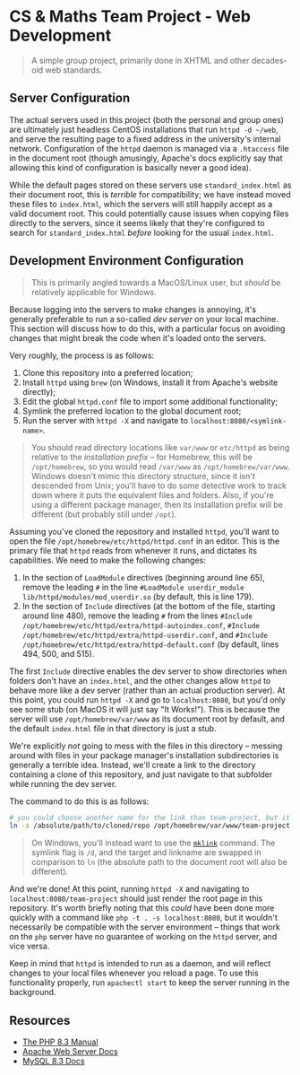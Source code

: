 # CS & Maths Team Project - Web Development
> A simple group project, primarily done in XHTML and other decades-old web standards.

## Server Configuration
The actual servers used in this project (both the personal and group ones) are ultimately just headless CentOS installations that run `httpd -d ~/web`, and serve the resulting page to a fixed address in the university's internal network. Configuration of the `httpd` daemon is managed via a `.htaccess` file in the document root (though amusingly, Apache's docs explicitly say that allowing this kind of configuration is basically never a good idea).

While the default pages stored on these servers use `standard_index.html` as their document root, this is _terrible_ for compatibility; we have instead moved these files to `index.html`, which the servers will still happily accept as a valid document root. This could potentially cause issues when copying files directly to the servers, since it seems likely that they're configured to search for `standard_index.html` _before_ looking for the usual `index.html`.

## Development Environment Configuration
> This is primarily angled towards a MacOS/Linux user, but _should_ be relatively applicable for Windows.

Because logging into the servers to make changes is annoying, it's generally preferable to run a so-called _dev server_ on your local machine. This section will discuss how to do this, with a particular focus on avoiding changes that might break the code when it's loaded onto the servers.

Very roughly, the process is as follows:
1. Clone this repository into a preferred location;
2. Install `httpd` using `brew` (on Windows, install it from Apache's website directly);
3. Edit the global `httpd.conf` file to import some additional functionality;
4. Symlink the preferred location to the global document root;
5. Run the server with `httpd -X` and navigate to `localhost:8080/<symlink-name>`.

> You should read directory locations like `var/www` or `etc/httpd` as being relative to the _installation prefix_ – for Homebrew, this will be `/opt/homebrew`, so you would read `/var/www` as `/opt/homebrew/var/www`. Windows doesn't mimic this directory structure, since it isn't descended from Unix; you'll have to do some detective work to track down where it puts the equivalent files and folders. Also, if you're using a different package manager, then its installation prefix will be different (but probably still under `/opt`).

Assuming you've cloned the repository and installed `httpd`, you'll want to open the file `/opt/homebrew/etc/httpd/httpd.conf` in an editor. This is the primary file that `httpd` reads from whenever it runs, and dictates its capabilities. We need to make the following changes:
1. In the section of `LoadModule` directives (beginning around line 65), remove the leading `#` in the line `#LoadModule userdir_module lib/httpd/modules/mod_userdir.so` (by default, this is line 179).
2. In the section of `Include` directives (at the bottom of the file, starting around line 480), remove the leading `#` from the lines `#Include /opt/homebrew/etc/httpd/extra/httpd-autoindex.conf`, `#Include /opt/homebrew/etc/httpd/extra/httpd-userdir.conf`, and `#Include /opt/homebrew/etc/httpd/extra/httpd-default.conf` (by default, lines 494, 500, and 515).

The first `Include` directive enables the dev server to show directories when folders don't have an `index.html`, and the other changes allow `httpd` to behave more like a dev server (rather than an actual production server). At this point, you could run `httpd -X` and go to `localhost:8080`, but you'd only see some stub (on MacOS it will just say "It Works!"). This is because the server will use `/opt/homebrew/var/www` as its document root by default, and the default `index.html` file in that directory is just a stub.

We're explicitly _not_ going to mess with the files in this directory – messing around with files in your package manager's installation subdirectories is generally a terrible idea. Instead, we'll create a link to the directory containing a clone of this repository, and just navigate to that subfolder while running the dev server.

The command to do this is as follows:
```sh
# you could choose another name for the link than team-project, but it *must* have no spaces
ln -s /absolute/path/to/cloned/repo /opt/homebrew/var/www/team-project
```

> On Windows, you'll instead want to use the [`mklink`](https://learn.microsoft.com/en-us/windows-server/administration/windows-commands/mklink) command. The symlink flag is `/d`, and the target and linkname are swapped in comparison to `ln` (the absolute path to the document root will also be different).

And we're done! At this point, running `httpd -X` and navigating to `localhost:8080/team-project` should just render the root page in this repository. It's worth briefly noting that this _could_ have been done more quickly with a command like `php -t . -s localhost:8080`, but it wouldn't necessarily be compatible with the server environment – things that work on the `php` server have no guarantee of working on the `httpd` server, and vice versa.

Keep in mind that `httpd` is intended to run as a daemon, and will reflect changes to your local files whenever you reload a page. To use this functionality properly, run `apachectl start` to keep the server running in the background.

## Resources
- [The PHP 8.3 Manual](https://www.php.net/manual/en/)
- [Apache Web Server Docs](https://httpd.apache.org/docs/2.4/)
- [MySQL 8.3 Docs](https://dev.mysql.com/doc/refman/8.3/en/)
